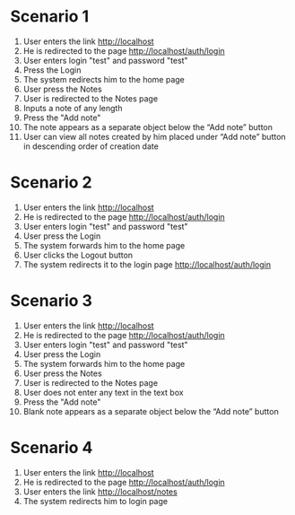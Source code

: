 # Scenario 1
1. User enters the link <http://localhost>
2. He is redirected to the page <http://localhost/auth/login>
3. User enters login "test" and password "test"
4. Press the Login
5. The system redirects him to the home page
6. User press the Notes
7. User is redirected to the Notes page
8. Inputs a note of any length
9. Press the "Add note"
10. The note appears as a separate object below the “Add note” button
11. User can view all notes created by him placed under “Add note” button in descending order of creation date

# Scenario 2
1. User enters the link <http://localhost>
2. He is redirected to the page <http://localhost/auth/login>
3. User enters login "test" and password "test"
4. User press the Login
5. The system forwards him to the home page
6. User clicks the Logout button
7. The system redirects it to the login page <http://localhost/auth/login>

# Scenario 3
1. User enters the link <http://localhost>
2. He is redirected to the page <http://localhost/auth/login>
3. User enters login "test" and password "test"
4. User press the Login
5. The system forwards him to the home page
6. User press the Notes
7. User is redirected to the Notes page
8. User does not enter any text in the text box
9. Press the "Add note"
10. Blank note appears as a separate object below the “Add note” button

# Scenario 4
1. User enters the link <http://localhost>
2. He is redirected to the page <http://localhost/auth/login>
3. User enters the link <http://localhost/notes>
4. The system redirects him to login page
